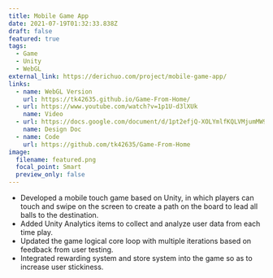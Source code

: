 ```yaml
---
title: Mobile Game App
date: 2021-07-19T01:32:33.838Z
draft: false
featured: true
tags:
  - Game
  - Unity
  - WebGL
external_link: https://derichuo.com/project/mobile-game-app/
links:
  - name: WebGL Version
    url: https://tk42635.github.io/Game-From-Home/
  - url: https://www.youtube.com/watch?v=1p1U-d3lXUk
    name: Video
  - url: https://docs.google.com/document/d/1pt2efjQ-XOLYmlfKQLVMjumMW9slJL2TYqAQr5NXcbg/edit?usp=sharing
    name: Design Doc
  - name: Code
    url: https://github.com/tk42635/Game-From-Home
image:
  filename: featured.png
  focal_point: Smart
  preview_only: false
---
```

* Developed a mobile touch game based on Unity, in which players can touch and swipe on the screen to create a path on the board to lead all balls to the destination. 
* Added Unity Analytics items to collect and analyze user data from each time play.
* Updated the game logical core loop with multiple iterations based on feedback from user testing.
* Integrated rewarding system and store system into the game so as to increase user stickiness.